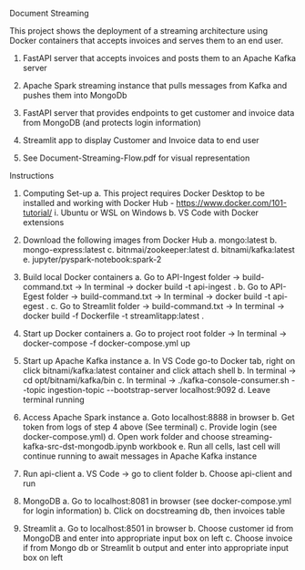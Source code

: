 Document Streaming 

This project shows the deployment of a streaming architecture using Docker containers that accepts invoices and serves them to an end user.

1. FastAPI server that accepts invoices and posts them to an Apache Kafka server
 
2. Apache Spark streaming instance that pulls messages from Kafka and pushes them into MongoDb

3. FastAPI server that provides endpoints to get customer and invoice data from MongoDB (and protects login information)

4. Streamlit app to display Customer and Invoice data to end user

5. See Document-Streaming-Flow.pdf for visual representation

Instructions

1. Computing Set-up
	a. This project requires Docker Desktop to be installed and working with Docker Hub - https://www.docker.com/101-tutorial/
		i. Ubuntu or WSL on Windows
	b. VS Code with Docker extensions
	
2. Download the following images from Docker Hub
	a. mongo:latest
	b. mongo-express:latest
	c. bitnmai/zookeeper:latest
	d. bitnami/kafka:latest
	e. jupyter/pyspark-notebook:spark-2

3. Build local Docker containers
	a. Go to API-Ingest folder -> build-command.txt -> In terminal -> docker build -t api-ingest .
	b. Go to API-Egest folder -> build-command.txt -> In terminal -> docker build -t api-egest . 
	c. Go to Streamlit folder -> build-command.txt -> In terminal -> docker build -f Dockerfile -t streamlitapp:latest .

4. Start up Docker containers 
	a. Go to project root folder -> In terminal -> docker-compose -f docker-compose.yml up

5. Start up Apache Kafka instance
	a. In VS Code go-to Docker tab, right on click bitnami/kafka:latest container and click attach shell
	b. In terminal -> cd opt/bitnami/kafka/bin
	c. In terminal -> ./kafka-console-consumer.sh --topic ingestion-topic --bootstrap-server localhost:9092
	d. Leave terminal running
	
6. Access Apache Spark instance
	a. Goto localhost:8888 in browser
	b. Get token from logs of step 4 above (See terminal)
	c. Provide login (see docker-compose.yml)
	d. Open work folder and choose streaming-kafka-src-dst-mongodb.ipynb workbook
	e. Run all cells, last cell will continue running to await messages in Apache Kafka instance

7. Run api-client
	a. VS Code -> go to client folder
	b. Choose api-client and run
	
8. MongoDB
	a. Go to localhost:8081 in browser (see docker-compose.yml for login information)
	b. Click on docstreaming db, then invoices table

9. Streamlit
	a. Go to localhost:8501 in browser
	b. Choose customer id from MongoDB and enter into appropriate input box on left
	c. Choose invoice if from Mongo db or Streamlit b output and enter into appropriate input box on left
